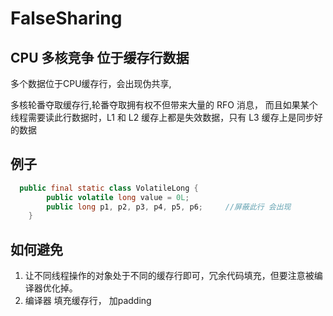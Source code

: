 # FalseSharing
## CPU 多核竞争 位于缓存行数据
多个数据位于CPU缓存行，会出现伪共享, 

多核轮番夺取缓存行,轮番夺取拥有权不但带来大量的 RFO 消息，
而且如果某个线程需要读此行数据时，L1 和 L2 缓存上都是失效数据，只有 L3 缓存上是同步好的数据


## 例子
```java
  public final static class VolatileLong {
        public volatile long value = 0L;
        public long p1, p2, p3, p4, p5, p6;     //屏蔽此行 会出现
    }
```

## 如何避免
1. 让不同线程操作的对象处于不同的缓存行即可，冗余代码填充，但要注意被编译器优化掉。
2.  编译器 填充缓存行， 加padding